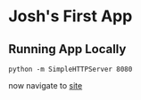 # Josh's First App

## Running App Locally

```(bash)
python -m SimpleHTTPServer 8080
```

now navigate to [site](http://localhost:8000)
